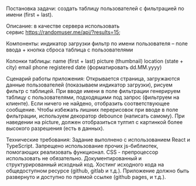 Постановка задачи: создать таблицу пользователей с фильтрацией по имени (first + last).

Описание: в качестве сервера использовать сервис https://randomuser.me/api/?results=15;

Компоненты:
индикатор загрузки
фильтр по имени пользователя – поле ввода + кнопка сброса
таблица с пользователями

Колонки таблицы:
name (first + last)
picture (thumbnail)
location (state + city)
email
phone
registered date (форматировать dd.MM.yyyy)

Сценарий работы приложения:
Открывается страница, загружаются данные пользователей (показываем индикатор загрузки), рисуем фильтр с таблицей.
При вводе имени в поле фильтрации генерируем таблицу с пользователями, подходящими под запрос (фильтруем на клиенте). Если ничего не найдено, отобразить соответствующее сообщение.
Чтобы избежать лишних перерисовок при вводе в поле фильтрации, используем декоратор debounce (написать самому).
При наведении на picture, должен отобразиться тултип с картинкой более высокого разрешения (есть в данных).

Технические требования:
Задание выполнено с использованием React и TypeScript. Запрещено использование прочих js-библиотек, помогающих реализовать функционал.
CSS - препроцессор использовать не обязательно.
Документированный и структурированный исходный код.
Хостинг исходного кода на общедоступном ресурсе (github, gitlab и т.д.).
Приложение должно быть развернуто и доступно по прямой ссылке (github pages, и т.д.).
